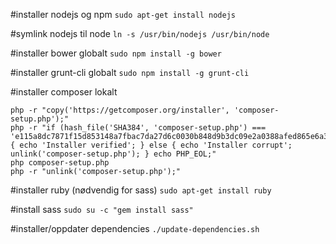 #installer nodejs og npm
`sudo apt-get install nodejs`

#symlink nodejs til node
`ln -s /usr/bin/nodejs /usr/bin/node`

#installer bower globalt
`sudo npm install -g bower`

#installer grunt-cli globalt
`sudo npm install -g grunt-cli`

#installer composer lokalt
```
php -r "copy('https://getcomposer.org/installer', 'composer-setup.php');"
php -r "if (hash_file('SHA384', 'composer-setup.php') === 'e115a8dc7871f15d853148a7fbac7da27d6c0030b848d9b3dc09e2a0388afed865e6a3d6b3c0fad45c48e2b5fc1196ae') { echo 'Installer verified'; } else { echo 'Installer corrupt'; unlink('composer-setup.php'); } echo PHP_EOL;"
php composer-setup.php
php -r "unlink('composer-setup.php');"
```

#installer ruby (nødvendig for sass)
`sudo apt-get install ruby`

#install sass
`sudo su -c "gem install sass"`

#installer/oppdater dependencies
`./update-dependencies.sh`
